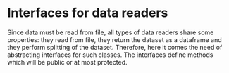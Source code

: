 # Interfaces for data readers

Since data must be read from file, all types of data readers share some properties: they read from file, they return the dataset as a dataframe and they perform splitting of the dataset. Therefore, here it comes the need of abstracting interfaces for such classes. The interfaces define methods which will be public or at most protected.